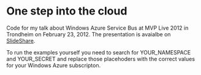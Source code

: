 One step into the cloud
========================
Code for my talk about Windows Azure Service Bus at MVP Live 2012 in Trondheim on February 23, 2012. The presentation is avaialbe on [SlideShare](http://www.slideshare.net/joaroyen/ett-skritt-ut-i-skya-11722313).

To run the examples yourself you need to search for YOUR_NAMESPACE and YOUR_SECRET and replace those placehoders with the correct values for your Windows Azure subscripton.

